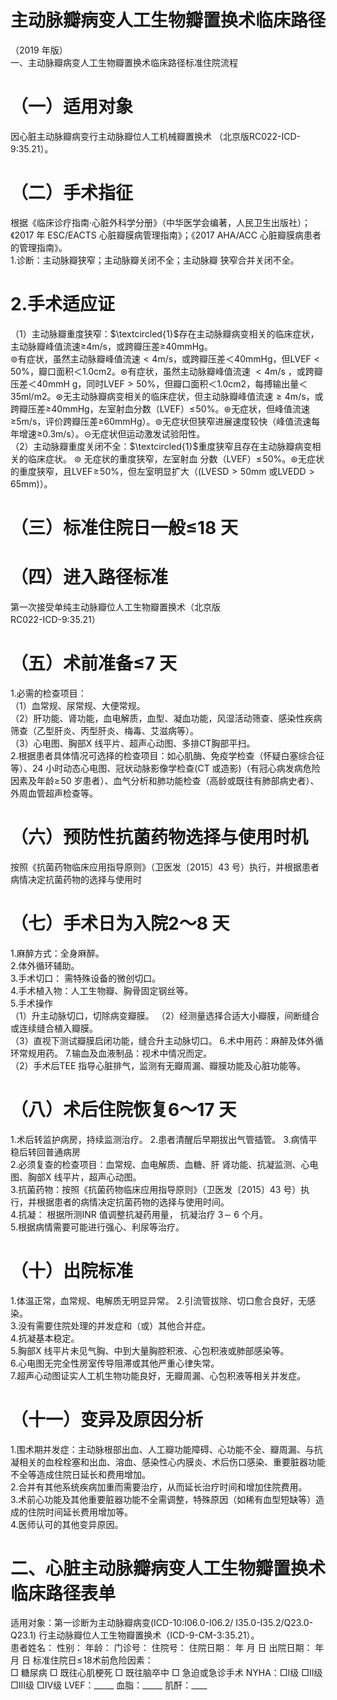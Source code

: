 # 主动脉瓣病变人工生物瓣置换术临床路径  
（2019 年版）  
一、主动脉瓣病变人工生物瓣置换术临床路径标准住院流程  
# （一）适用对象  
因心脏主动脉瓣病变行主动脉瓣位人工机械瓣置换术 （北京版RC022-ICD-9:35.21）。  
# （二）手术指征  
根据《临床诊疗指南·心脏外科学分册》（中华医学会编著，人民卫生出版社）；《2017 年 ESC/EACTS 心脏瓣膜病管理指南》；《2017 AHA/ACC 心脏瓣膜病患者的管理指南》。  
1.诊断：主动脉瓣狭窄；主动脉瓣关闭不全；主动脉瓣 狭窄合并关闭不全。  
# 2.手术适应证  
（1）主动脉瓣重度狭窄：$\textcircled{1}$存在主动脉瓣病变相关的临床症状，主动脉瓣峰值流速≥4m/s，或跨瓣压差≥40mmHg。  
$\circledcirc$有症状，虽然主动脉瓣峰值流速$<4\mathsf{m}/\mathsf{s}$，或跨瓣压差＜40mmHg，但$\mathsf{L V E F}<50\%$，瓣口面积＜1.0cm2。$\circledast$有症状，虽然主动脉瓣峰值流速 $<4\mathsf{m}/\mathsf{s}$ ，或跨瓣压差＜40mmH g，同时$\mathsf{L V E F}>50\%$，但瓣口面积＜1.0cm2，每搏输出量＜35ml/m2。$\circledast$无主动脉瓣病变相关的临床症状，但主动脉瓣峰值流速${\geq}4\mathsf{m}/\mathsf{s}$，或跨瓣压差≥40mmHg，左室射血分数（LVEF）$\leq\!50\%$。$\circledast$无症状，但峰值流速≥5m/s，评价跨瓣压差≥60mmHg）。$\circledcirc$无症状但狭窄进展速度较快（峰值流速每年增速≥0.3m/s）。$\circleddash$无症状但运动激发试验阳性。  
（2）主动脉瓣重度关闭不全：$\textcircled{1}$重度狭窄且存在主动脉瓣病变相关的临床症状。 $\circledcirc$ 无症状的重度狭窄，左室射血 分数（LVEF）$\leq\!50\%$。$\circledast$无症状的重度狭窄，且$\mathsf{L V E F}\!\geq\!50\%$，但左室明显扩大（$(\mathsf{L V E S D}>50\mathsf{m m}$ 或$\mathsf{L V E D D}>65\mathsf{m m})$）。  
# （三）标准住院日一般≤18 天  
# （四）进入路径标准  
第一次接受单纯主动脉瓣位人工生物瓣置换术（北京版  
RC022-ICD-9:35.21）  
# （五）术前准备≤7 天  
1.必需的检查项目：  
（1）血常规、尿常规、大便常规。  
（2）肝功能、肾功能，血电解质，血型、凝血功能，风湿活动筛查、感染性疾病筛查（乙型肝炎、丙型肝炎、梅毒、艾滋病等）。  
（3）心电图、胸部X 线平片、超声心动图、多排CT胸部平扫。  
2.根据患者具体情况可选择的检查项目：如心肌酶、免疫学检查（怀疑白塞综合征等）、24 小时动态心电图、冠状动脉影像学检查(CT 或造影)（有冠心病发病危险因素及年龄$\ge\!50$ 岁患者）、血气分析和肺功能检查（高龄或既往有肺部病史者）、外周血管超声检查等。  
# （六）预防性抗菌药物选择与使用时机  
按照《抗菌药物临床应用指导原则》（卫医发〔2015〕43 号）执行，并根据患者病情决定抗菌药物的选择与使用时  
# （七）手术日为入院2～8 天  
1.麻醉方式：全身麻醉。  
2.体外循环辅助。  
3.手术切口： 需特殊设备的微创切口。  
4.手术植入物：人工生物瓣、胸骨固定钢丝等。  
5.手术操作  
（1）升主动脉切口，切除病变瓣膜。 （2）经测量选择合适大小瓣膜，间断缝合或连续缝合植入瓣膜。  
（3）直视下测试瓣膜启闭功能，缝合升主动脉切口。 6.术中用药：麻醉及体外循环常规用药。 7.输血及血液制品：视术中情况而定。  
（2）手术后TEE 指导心脏排气，监测有无瓣周漏、瓣膜功能及心脏功能等。  
# （八）术后住院恢复6～17 天  
1.术后转监护病房，持续监测治疗。 2.患者清醒后早期拔出气管插管。 3.病情平稳后转回普通病房  
2.必须复查的检查项目：血常规、血电解质、血糖、肝 肾功能、抗凝监测、心电图、胸部X 线平片，超声心动图。  
3.抗菌药物：按照《抗菌药物临床应用指导原则》（卫医发〔2015〕43 号）执行，并根据患者的病情决定抗菌药物的选择与使用时间。  
4.抗凝： 根据所测INR 值调整抗凝药用量， 抗凝治疗 $3\!\sim$ 6 个月。  
5.根据病情需要可能进行强心、利尿等治疗。  
# （十）出院标准  
1.体温正常，血常规、电解质无明显异常。 2.引流管拔除、切口愈合良好，无感染。  
3.没有需要住院处理的并发症和（或）其他合并症。  
4.抗凝基本稳定。  
5.胸部X 线平片未见气胸、中到大量胸腔积液、心包积液或肺部感染等。  
6.心电图无完全性房室传导阻滞或其他严重心律失常。  
7.超声心动图证实人工机生物功能良好，无瓣周漏、心包积液等相关并发症。  
# （十一）变异及原因分析  
1.围术期并发症：主动脉根部出血、人工瓣功能障碍、心功能不全、瓣周漏、与抗凝相关的血栓栓塞和出血、溶血、感染性心内膜炎、术后伤口感染、重要脏器功能不全等造成住院日延长和费用增加。  
2.合并有其他系统疾病加重而需要治疗，从而延长治疗时间和增加住院费用。  
3.术前心功能及其他重要脏器功能不全需调整，特殊原因（如稀有血型短缺等）造成的住院时间延长费用增加等。  
4.医师认可的其他变异原因。  
# 二、心脏主动脉瓣病变人工生物瓣置换术临床路径表单  
适用对象：第一诊断为主动脉瓣病变(ICD-10:I06.0-I06.2/ I35.0-I35.2/Q23.0-Q23.1) 行主动脉瓣位人工生物瓣置换术（ICD-9-CM-3:35.21）。  
患者姓名：       性别：   年龄：    门诊号：       住院号：           住院日期：    年    月    日 出院日期：    年    月    日  标准住院日$\leqslant\!18$术前危险因素：  
□ 糖尿病   □ 既往心肌梗死   □ 既往脑卒中   □ 急迫或急诊手术    NYHA：□Ⅰ级  □Ⅱ级  □Ⅲ级  □Ⅳ级    LVEF：_____   血脂：_____  肌酐：____  
